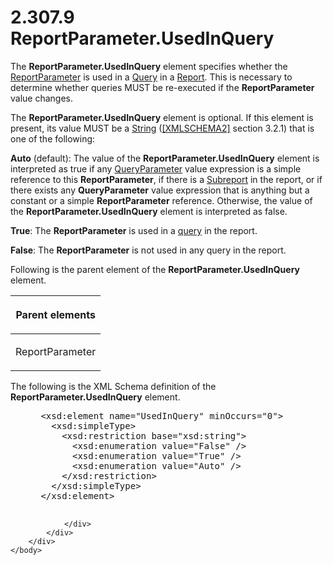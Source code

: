 <html dir="LTR" xmlns:mshelp="http://msdn.microsoft.com/mshelp" xmlns:ddue="http://ddue.schemas.microsoft.com/authoring/2003/5" xmlns:xlink="http://www.w3.org/1999/xlink" xmlns:tool="http://www.microsoft.com/tooltip">
    <head>
        <meta http-equiv="Content-Type" content="text/html; CHARSET=utf-8"></meta>
        <meta name="save" content="history"></meta>
        <title>2.307.9 ReportParameter.UsedInQuery</title>
        <xml>
            <mshelp:toctitle title="2.307.9 ReportParameter.UsedInQuery"></mshelp:toctitle>
            <mshelp:rltitle title="[MS-RDL]: ReportParameter.UsedInQuery"></mshelp:rltitle>
            <mshelp:keyword index="A" term="a3c3c80d-dbb6-4bb3-b333-b9c2e5d3d860"></mshelp:keyword>
            <mshelp:attr name="DCSext.ContentType" value="open specification"></mshelp:attr>
            <mshelp:attr name="AssetID" value="a3c3c80d-dbb6-4bb3-b333-b9c2e5d3d860"></mshelp:attr>
            <mshelp:attr name="TopicType" value="kbRef"></mshelp:attr>
            <mshelp:attr name="DCSext.Title" value="[MS-RDL]: ReportParameter.UsedInQuery" />
        </xml>
    </head>
    <body>
        <div id="header">
            <h1 class="heading">2.307.9 ReportParameter.UsedInQuery</h1>
        </div>
        <div id="mainSection">
            <div id="mainBody">
                <div id="allHistory" class="saveHistory"></div>
                <div id="sectionSection0" class="section" name="collapseableSection">
                    

<p>The <b>ReportParameter.UsedInQuery</b> element specifies
whether the <a href="7c3f4c83-9172-48db-94c1-693295c5d623.html">ReportParameter</a>
is used in a <a href="1d2b1998-e078-435f-8c03-a3d894a9843e.html">Query</a> in a
<a href="6bbaafec-020b-406c-b4e7-5e4318b616cb.html">Report</a>. This is
necessary to determine whether queries MUST be re-executed if the <b>ReportParameter</b>
value changes. </p>

<p>The <b>ReportParameter.UsedInQuery</b> element is optional.
If this element is present, its value MUST be a <a href="1ed81ef3-a683-45e3-aaad-bd2bbe71bc3d.html">String</a> (<a href="https://go.microsoft.com/fwlink/?LinkId=90610">[XMLSCHEMA2]</a> section
3.2.1) that is one of the following:</p>

<p><b>Auto</b> (default): The value of the <b>ReportParameter.UsedInQuery</b>
element is interpreted as true if any <a href="51130040-07dd-4ce6-88e8-fe6a2f411d07.html">QueryParameter</a> value
expression is a simple reference to this <b>ReportParameter</b>, if there is a <a href="04d4d6d6-e103-48fc-b4f7-bf5b4a7e56e5.html">Subreport</a> in the report,
or if there exists any <b>QueryParameter</b> value expression that is anything
but a constant or a simple <b>ReportParameter</b> reference. Otherwise, the
value of the <b>ReportParameter.UsedInQuery</b> element is interpreted as
false.</p>

<p><b>True</b>: The <b>ReportParameter</b> is used in a <a href="b2482b3f-74ab-4ca8-a9e5-c07955011743.html#gt_37fbc661-f744-48fa-9d8e-f34513cab9c2">query</a> in the report.</p>

<p><b>False</b>: The <b>ReportParameter</b> is not used
in any query in the report.</p>

<p>Following is the parent element of the <b>ReportParameter.UsedInQuery</b>
element.</p>

<table>
 <thead>
  <tr>
   <th>
   <p>Parent elements</p>
   </th>
  </tr>
 </thead>
 <tr>
  <td>
  <p>ReportParameter</p>
  </td>
 </tr>
</table>

<p>The following is the XML Schema definition of the <b>ReportParameter.UsedInQuery</b>
element.</p>

<dl>
<dd>
<div><pre> &lt;xsd:element name=&quot;UsedInQuery&quot; minOccurs=&quot;0&quot;&gt;
   &lt;xsd:simpleType&gt;
     &lt;xsd:restriction base=&quot;xsd:string&quot;&gt;
       &lt;xsd:enumeration value=&quot;False&quot; /&gt;
       &lt;xsd:enumeration value=&quot;True&quot; /&gt;
       &lt;xsd:enumeration value=&quot;Auto&quot; /&gt;
     &lt;/xsd:restriction&gt;
   &lt;/xsd:simpleType&gt;
 &lt;/xsd:element&gt;
  
</pre></div>
</dd></dl>


                </div>
            </div>
        </div>
    </body>
</html>